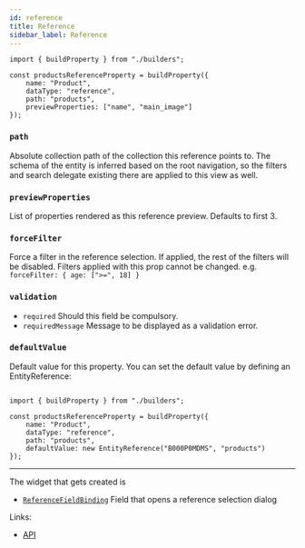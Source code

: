 ```yaml
---
id: reference
title: Reference
sidebar_label: Reference
---
```


```tsx
import { buildProperty } from "./builders";

const productsReferenceProperty = buildProperty({
    name: "Product",
    dataType: "reference",
    path: "products",
    previewProperties: ["name", "main_image"]
});
```

### `path`

Absolute collection path of the collection this reference
points to. The schema of the entity is inferred based on the root navigation,
so the filters and search delegate existing there are applied to this view as
well.

### `previewProperties`

List of properties rendered as this reference preview.
Defaults to first 3.

### `forceFilter`

Force a filter in the reference selection. If applied, the rest of the filters
will be disabled. Filters applied with this prop cannot be changed.
e.g. `forceFilter: { age: [">=", 18] }`

### `validation`

* `required` Should this field be compulsory.
* `requiredMessage` Message to be displayed as a validation error.

### `defaultValue`

Default value for this property.
You can set the default value by defining an EntityReference:

```tsx

import { buildProperty } from "./builders";

const productsReferenceProperty = buildProperty({
    name: "Product",
    dataType: "reference",
    path: "products",
    defaultValue: new EntityReference("B000P0MDMS", "products")
});
```

---

The widget that gets created is

- [`ReferenceFieldBinding`](../../api/functions/ReferenceFieldBinding) Field
  that opens a
  reference selection dialog

Links:

- [API](../../api/interfaces/referenceproperty)
